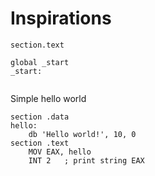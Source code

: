 # Inspirations



```shell
section.text

global _start
_start:


```
<!-- console;cpu;binary; -->


Simple hello world


```shell
section .data
hello:
    db 'Hello world!', 10, 0
section .text
    MOV EAX, hello
    INT 2   ; print string EAX

```


